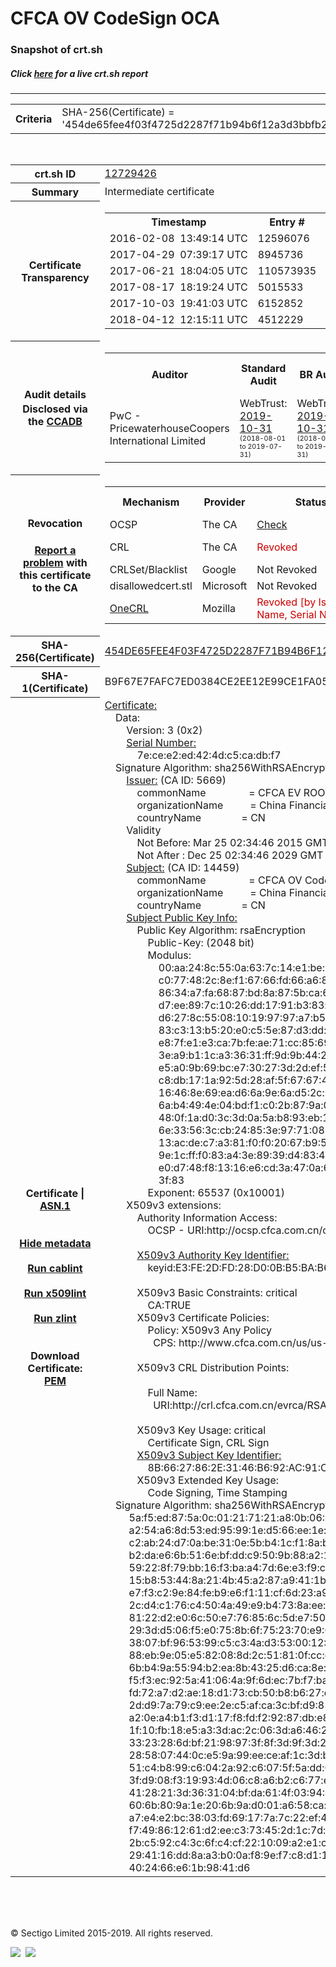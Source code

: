 # CFCA OV CodeSign OCA
### Snapshot of crt.sh
##### Click [here](https://crt.sh/?q=454DE65FEE4F03F4725D2287F71B94B6F12A3D3BBFB25F9E9C4E5625A07E3BCF) for a live crt.sh report

---
<!DOCTYPE HTML PUBLIC "-//W3C//DTD HTML 4.0 Transitional//EN">
<HTML>

<BODY>

<TABLE>
  <TR>
    <TH class="outer">Criteria</TH>
    <TD class="outer">SHA-256(Certificate) = '454de65fee4f03f4725d2287f71b94b6f12a3d3bbfb25f9e9c4e5625a07e3bcf'</TD>
  </TR>
</TABLE>
<BR>
<TABLE>
  <TR>
    <TH class="outer">crt.sh ID</TH>
    <TD class="outer"><A href="?id=12729426">12729426</A></TD>
  </TR>
  <TR>
    <TH class="outer">Summary</TH>
    <TD class="outer">Intermediate certificate</TD>
  </TR>
  <TR>
    <TH class="outer">Certificate<BR>Transparency</TH>
    <TD class="outer">
<TABLE class="options" style="margin-left:0px">
  <TR>
    <TH>Timestamp</TH>
    <TH>Entry #</TH>
    <TH>Log Operator</TH>
    <TH>Log URL</TH>
  </TR>
  <TR>
    <TD>2016-02-08&nbsp; <FONT class="small">13:49:14 UTC</FONT></TD>
    <TD>12596076</TD>
    <TD>Google</TD>
    <TD>https://ct.googleapis.com/pilot</TD>
  </TR>
  <TR>
    <TD>2017-04-29&nbsp; <FONT class="small">07:39:17 UTC</FONT></TD>
    <TD>8945736</TD>
    <TD>Let's Encrypt</TD>
    <TD>https://clicky.ct.letsencrypt.org</TD>
  </TR>
  <TR>
    <TD>2017-06-21&nbsp; <FONT class="small">18:04:05 UTC</FONT></TD>
    <TD>110573935</TD>
    <TD>Google</TD>
    <TD>https://ct.googleapis.com/rocketeer</TD>
  </TR>
  <TR>
    <TD>2017-08-17&nbsp; <FONT class="small">18:19:24 UTC</FONT></TD>
    <TD>5015533</TD>
    <TD>DigiCert</TD>
    <TD>https://ct.ws.symantec.com</TD>
  </TR>
  <TR>
    <TD>2017-10-03&nbsp; <FONT class="small">19:41:03 UTC</FONT></TD>
    <TD>6152852</TD>
    <TD>WoTrus</TD>
    <TD>https://ctlog.wosign.com</TD>
  </TR>
  <TR>
    <TD>2018-04-12&nbsp; <FONT class="small">12:15:11 UTC</FONT></TD>
    <TD>4512229</TD>
    <TD>Sectigo</TD>
    <TD>https://dodo.ct.comodo.com</TD>
  </TR>
</TABLE>
    </TD>
  </TR>
  <TR>
    <TH class="outer">Audit details<BR>
      <DIV class="small" style="padding-top:3px">Disclosed via the
        <A href="//ccadb-public.secure.force.com/mozilla/PublicAllIntermediateCerts" target="_blank">CCADB</A></DIV>
    </TH>
    <TD class="outer">
<TABLE class="options" style="margin-left:0px">
  <TR>
    <TH>Auditor</TH>
    <TH>Standard Audit</TH>
    <TH>BR Audit</TH>
    <TH>EV SSL Audit</TH>
    <TH>Documents</TH>
    <TH>CCADB</TH>
    <TH>Root Owner / Certificate</TH>
  </TR>
  <TR>
    <TD style="vertical-align:middle">PwC - PricewaterhouseCoopers International Limited</TD>
    <TD>WebTrust:
      <A href="https://www.cpacanada.ca/generichandlers/CPACHandler.ashx?attachmentid=236836" target="_blank">2019-10-31</A>
      <BR><FONT style="font-size:8pt">(2018-08-01 to 2019-07-31)</FONT></TD>
    <TD>WebTrust:
      <A href="https://www.cpacanada.ca/generichandlers/CPACHandler.ashx?attachmentid=236837" target="_blank">2019-10-31</A>
      <BR><FONT style="font-size:8pt">(2018-08-01 to 2019-07-31)</FONT></TD>
    <TD>WebTrust:
      <A href="https://www.cpacanada.ca/generichandlers/CPACHandler.ashx?attachmentid=236838" target="_blank">2019-10-31</A>
      <BR><FONT style="font-size:8pt">(2018-08-01 to 2019-07-31)</FONT></TD>
    <TD>
      <A href="https://www.cfca.com.cn/upload/CFCACertificatePolicy20181119.pdf" target="blank">CP</A>
      <A href="https://www.cfca.com.cn/upload/CertificationPracticeStatementOfCFCAGlobal-TrustSystemENG.pdf" target="blank">CPS</A>
    </TD>
    <TD><A href="//ccadb.force.com/001o000000rFr0DAAS" target="_blank">001o000000rFr0DAAS</A></TD>
    <TD><A href="/?id=8559481">China Financial Certification Authority (CFCA)</A></TD>
  </TR>
</TABLE>
    </TD>
  </TR>
  <TR>
    <TH class="outer">Revocation<BR><BR>
      <DIV class="small" style="padding-top:3px"><A href="?id=12729426&opt=problemreporting">Report a problem</A> with<BR>this certificate to the CA</DIV></TH>
    <TD class="outer">
      <TABLE class="options" style="margin-left:0px">
        <TR>
          <TH>Mechanism</TH>
          <TH>Provider</TH>
          <TH>Status</TH>
          <TH>Revocation Date</TH>
          <TH>Last Observed in CRL</TH>
          <TH>Last Checked <SPAN style="color:#CC0000;vertical-align:middle;font-size:70%;font-weight:normal">(Error)</SPAN></TH>
        </TR>
        <TR>
          <TD>OCSP</TD>
          <TD>The CA</TD>
          <TD><A href="?id=12729426&opt=ocsp">Check</A></TD>
          <TD><SPAN style="color:#888888">?</SPAN></TD>
          <TD><SPAN style="color:#888888">n/a</SPAN></TD>
          <TD><SPAN style="color:#888888">?</SPAN></TD>
        </TR>
        <TR>
          <TD>CRL</TD>
          <TD>The CA</TD>
          <TD><SPAN style="color:#CC0000">Revoked</SPAN></TD><TD>2018-10-26&nbsp; <FONT class="small">08:53:02 UTC</FONT></TD><TD>2019-12-04&nbsp; <FONT class="small">16:57:01 UTC</FONT></TD><TD>2019-12-04&nbsp; <FONT class="small">16:57:01 UTC</FONT></TD>
        </TR>
        <TR>
          <TD>CRLSet/Blacklist</TD>
          <TD>Google</TD>
          <TD>Not Revoked</TD>
          <TD><SPAN style="color:#888888">n/a</SPAN></TD>
          <TD><SPAN style="color:#888888">n/a</SPAN></TD>
          <TD><SPAN style="color:#888888">n/a</SPAN></TD>
        </TR>
        <TR>
          <TD>disallowedcert.stl</TD>
          <TD>Microsoft</TD>
          <TD>Not Revoked</TD>
          <TD><SPAN style="color:#888888">n/a</SPAN></TD>
          <TD><SPAN style="color:#888888">n/a</SPAN></TD>
          <TD><SPAN style="color:#888888">n/a</SPAN></TD>
        </TR>
        <TR>
          <TD><A href="/mozilla-onecrl" target="_blank">OneCRL</A></TD>
          <TD>Mozilla</TD>
          <TD><SPAN style="color:#CC0000">Revoked [by Issuer Name, Serial Number]</SPAN></TD><TD>2018-12-07&nbsp; <FONT class="small">09:51:34 UTC</FONT></TD>
          <TD><SPAN style="color:#888888">n/a</SPAN></TD>
          <TD><SPAN style="color:#888888">n/a</SPAN></TD>
        </TR>
      </TABLE>
    </TD>
  </TR>
  <TR>
    <TH class="outer">SHA-256(Certificate)</TH>
    <TD class="outer"><A href="//censys.io/certificates/454de65fee4f03f4725d2287f71b94b6f12a3d3bbfb25f9e9c4e5625a07e3bcf">454DE65FEE4F03F4725D2287F71B94B6F12A3D3BBFB25F9E9C4E5625A07E3BCF</A></TD>
  </TR>
  <TR>
    <TH class="outer">SHA-1(Certificate)</TH>
    <TD class="outer">B9F67E7FAFC7ED0384CE2EE12E99CE1FA05D651D</TD>
  </TR>
  <TR>
    <TH class="outer">Certificate | <A href="?asn1=12729426">ASN.1</A>
      <SPAN class="small"><BR>
      <BR><BR><A href="?id=12729426&opt=nometadata">Hide metadata</A>
      <BR><BR><A href="?id=12729426&opt=cablint">Run cablint</A>
      <BR><BR><A href="?id=12729426&opt=x509lint">Run x509lint</A>
      <BR><BR><A href="?id=12729426&opt=zlint">Run zlint</A>
      <BR><BR><BR>Download Certificate: <A href="?d=12729426">PEM</A>
      </SPAN>
    </TH>
    <TD class="text"><A href="?d=12729426">Certificate:</A><BR>&nbsp;&nbsp;&nbsp;&nbsp;Data:<BR>&nbsp;&nbsp;&nbsp;&nbsp;&nbsp;&nbsp;&nbsp;&nbsp;Version:&nbsp;3&nbsp;(0x2)<BR>&nbsp;&nbsp;&nbsp;&nbsp;&nbsp;&nbsp;&nbsp;&nbsp;<A href="?serial=7ecee2ed424dc5cadbf7">Serial&nbsp;Number:</A><BR>&nbsp;&nbsp;&nbsp;&nbsp;&nbsp;&nbsp;&nbsp;&nbsp;&nbsp;&nbsp;&nbsp;&nbsp;7e:ce:e2:ed:42:4d:c5:ca:db:f7<BR>&nbsp;&nbsp;&nbsp;&nbsp;Signature&nbsp;Algorithm:&nbsp;sha256WithRSAEncryption<BR>&nbsp;&nbsp;&nbsp;&nbsp;&nbsp;&nbsp;&nbsp;&nbsp;<A href="?caid=5669">Issuer:</A> <SPAN class="small">(CA ID: 5669)</SPAN><BR>&nbsp;&nbsp;&nbsp;&nbsp;&nbsp;&nbsp;&nbsp;&nbsp;&nbsp;&nbsp;&nbsp;&nbsp;commonName&nbsp;&nbsp;&nbsp;&nbsp;&nbsp;&nbsp;&nbsp;&nbsp;&nbsp;&nbsp;&nbsp;&nbsp;&nbsp;&nbsp;&nbsp;&nbsp;=&nbsp;CFCA&nbsp;EV&nbsp;ROOT<BR>&nbsp;&nbsp;&nbsp;&nbsp;&nbsp;&nbsp;&nbsp;&nbsp;&nbsp;&nbsp;&nbsp;&nbsp;organizationName&nbsp;&nbsp;&nbsp;&nbsp;&nbsp;&nbsp;&nbsp;&nbsp;&nbsp;&nbsp;=&nbsp;China&nbsp;Financial&nbsp;Certification&nbsp;Authority<BR>&nbsp;&nbsp;&nbsp;&nbsp;&nbsp;&nbsp;&nbsp;&nbsp;&nbsp;&nbsp;&nbsp;&nbsp;countryName&nbsp;&nbsp;&nbsp;&nbsp;&nbsp;&nbsp;&nbsp;&nbsp;&nbsp;&nbsp;&nbsp;&nbsp;&nbsp;&nbsp;&nbsp;=&nbsp;CN<BR>&nbsp;&nbsp;&nbsp;&nbsp;&nbsp;&nbsp;&nbsp;&nbsp;Validity<BR>&nbsp;&nbsp;&nbsp;&nbsp;&nbsp;&nbsp;&nbsp;&nbsp;&nbsp;&nbsp;&nbsp;&nbsp;Not&nbsp;Before:&nbsp;Mar&nbsp;25&nbsp;02:34:46&nbsp;2015&nbsp;GMT<BR>&nbsp;&nbsp;&nbsp;&nbsp;&nbsp;&nbsp;&nbsp;&nbsp;&nbsp;&nbsp;&nbsp;&nbsp;Not&nbsp;After&nbsp;:&nbsp;Dec&nbsp;25&nbsp;02:34:46&nbsp;2029&nbsp;GMT<BR>&nbsp;&nbsp;&nbsp;&nbsp;&nbsp;&nbsp;&nbsp;&nbsp;<A href="?caid=14459">Subject:</A> <SPAN class="small">(CA ID: 14459)</SPAN><BR>&nbsp;&nbsp;&nbsp;&nbsp;&nbsp;&nbsp;&nbsp;&nbsp;&nbsp;&nbsp;&nbsp;&nbsp;commonName&nbsp;&nbsp;&nbsp;&nbsp;&nbsp;&nbsp;&nbsp;&nbsp;&nbsp;&nbsp;&nbsp;&nbsp;&nbsp;&nbsp;&nbsp;&nbsp;=&nbsp;CFCA&nbsp;OV&nbsp;CodeSign&nbsp;OCA<BR>&nbsp;&nbsp;&nbsp;&nbsp;&nbsp;&nbsp;&nbsp;&nbsp;&nbsp;&nbsp;&nbsp;&nbsp;organizationName&nbsp;&nbsp;&nbsp;&nbsp;&nbsp;&nbsp;&nbsp;&nbsp;&nbsp;&nbsp;=&nbsp;China&nbsp;Financial&nbsp;Certification&nbsp;Authority<BR>&nbsp;&nbsp;&nbsp;&nbsp;&nbsp;&nbsp;&nbsp;&nbsp;&nbsp;&nbsp;&nbsp;&nbsp;countryName&nbsp;&nbsp;&nbsp;&nbsp;&nbsp;&nbsp;&nbsp;&nbsp;&nbsp;&nbsp;&nbsp;&nbsp;&nbsp;&nbsp;&nbsp;=&nbsp;CN<BR>&nbsp;&nbsp;&nbsp;&nbsp;&nbsp;&nbsp;&nbsp;&nbsp;<A href="?spkisha256=87052ac85faefa8353d626e09f441c8dee9e5e1498e4c6a2d7eacb3553da0ce7">Subject&nbsp;Public&nbsp;Key&nbsp;Info:</A><BR>&nbsp;&nbsp;&nbsp;&nbsp;&nbsp;&nbsp;&nbsp;&nbsp;&nbsp;&nbsp;&nbsp;&nbsp;Public&nbsp;Key&nbsp;Algorithm:&nbsp;rsaEncryption<BR>&nbsp;&nbsp;&nbsp;&nbsp;&nbsp;&nbsp;&nbsp;&nbsp;&nbsp;&nbsp;&nbsp;&nbsp;&nbsp;&nbsp;&nbsp;&nbsp;Public-Key:&nbsp;(2048&nbsp;bit)<BR>&nbsp;&nbsp;&nbsp;&nbsp;&nbsp;&nbsp;&nbsp;&nbsp;&nbsp;&nbsp;&nbsp;&nbsp;&nbsp;&nbsp;&nbsp;&nbsp;Modulus:<BR>&nbsp;&nbsp;&nbsp;&nbsp;&nbsp;&nbsp;&nbsp;&nbsp;&nbsp;&nbsp;&nbsp;&nbsp;&nbsp;&nbsp;&nbsp;&nbsp;&nbsp;&nbsp;&nbsp;&nbsp;00:aa:24:8c:55:0a:63:7c:14:e1:be:42:2e:17:75:<BR>&nbsp;&nbsp;&nbsp;&nbsp;&nbsp;&nbsp;&nbsp;&nbsp;&nbsp;&nbsp;&nbsp;&nbsp;&nbsp;&nbsp;&nbsp;&nbsp;&nbsp;&nbsp;&nbsp;&nbsp;c0:77:48:2c:8e:f1:67:66:fd:66:a6:8d:2f:47:a7:<BR>&nbsp;&nbsp;&nbsp;&nbsp;&nbsp;&nbsp;&nbsp;&nbsp;&nbsp;&nbsp;&nbsp;&nbsp;&nbsp;&nbsp;&nbsp;&nbsp;&nbsp;&nbsp;&nbsp;&nbsp;86:34:a7:fa:68:87:bd:8a:87:5b:ca:6a:25:b9:87:<BR>&nbsp;&nbsp;&nbsp;&nbsp;&nbsp;&nbsp;&nbsp;&nbsp;&nbsp;&nbsp;&nbsp;&nbsp;&nbsp;&nbsp;&nbsp;&nbsp;&nbsp;&nbsp;&nbsp;&nbsp;d7:ee:89:7c:10:26:dd:17:91:b3:83:ec:19:16:de:<BR>&nbsp;&nbsp;&nbsp;&nbsp;&nbsp;&nbsp;&nbsp;&nbsp;&nbsp;&nbsp;&nbsp;&nbsp;&nbsp;&nbsp;&nbsp;&nbsp;&nbsp;&nbsp;&nbsp;&nbsp;d6:27:8c:55:08:10:19:97:97:a7:b5:eb:16:15:29:<BR>&nbsp;&nbsp;&nbsp;&nbsp;&nbsp;&nbsp;&nbsp;&nbsp;&nbsp;&nbsp;&nbsp;&nbsp;&nbsp;&nbsp;&nbsp;&nbsp;&nbsp;&nbsp;&nbsp;&nbsp;83:c3:13:b5:20:e0:c5:5e:87:d3:dd:9c:c8:3b:38:<BR>&nbsp;&nbsp;&nbsp;&nbsp;&nbsp;&nbsp;&nbsp;&nbsp;&nbsp;&nbsp;&nbsp;&nbsp;&nbsp;&nbsp;&nbsp;&nbsp;&nbsp;&nbsp;&nbsp;&nbsp;e8:7f:e1:e3:ca:7b:fe:ae:71:cc:85:69:cb:4f:8e:<BR>&nbsp;&nbsp;&nbsp;&nbsp;&nbsp;&nbsp;&nbsp;&nbsp;&nbsp;&nbsp;&nbsp;&nbsp;&nbsp;&nbsp;&nbsp;&nbsp;&nbsp;&nbsp;&nbsp;&nbsp;3e:a9:b1:1c:a3:36:31:ff:9d:9b:44:2f:80:25:3a:<BR>&nbsp;&nbsp;&nbsp;&nbsp;&nbsp;&nbsp;&nbsp;&nbsp;&nbsp;&nbsp;&nbsp;&nbsp;&nbsp;&nbsp;&nbsp;&nbsp;&nbsp;&nbsp;&nbsp;&nbsp;e5:a0:9b:69:bc:e7:30:27:3d:2d:ef:59:92:6f:f7:<BR>&nbsp;&nbsp;&nbsp;&nbsp;&nbsp;&nbsp;&nbsp;&nbsp;&nbsp;&nbsp;&nbsp;&nbsp;&nbsp;&nbsp;&nbsp;&nbsp;&nbsp;&nbsp;&nbsp;&nbsp;c8:db:17:1a:92:5d:28:af:5f:67:67:41:fe:d4:d3:<BR>&nbsp;&nbsp;&nbsp;&nbsp;&nbsp;&nbsp;&nbsp;&nbsp;&nbsp;&nbsp;&nbsp;&nbsp;&nbsp;&nbsp;&nbsp;&nbsp;&nbsp;&nbsp;&nbsp;&nbsp;16:46:8e:69:ea:d6:6a:9e:6a:d5:2c:0e:f0:5e:d8:<BR>&nbsp;&nbsp;&nbsp;&nbsp;&nbsp;&nbsp;&nbsp;&nbsp;&nbsp;&nbsp;&nbsp;&nbsp;&nbsp;&nbsp;&nbsp;&nbsp;&nbsp;&nbsp;&nbsp;&nbsp;6a:b4:49:4e:04:bd:f1:c0:2b:87:9a:0b:0b:e5:22:<BR>&nbsp;&nbsp;&nbsp;&nbsp;&nbsp;&nbsp;&nbsp;&nbsp;&nbsp;&nbsp;&nbsp;&nbsp;&nbsp;&nbsp;&nbsp;&nbsp;&nbsp;&nbsp;&nbsp;&nbsp;48:0f:1a:d0:3c:3d:0a:5a:b8:93:eb:17:d7:f0:71:<BR>&nbsp;&nbsp;&nbsp;&nbsp;&nbsp;&nbsp;&nbsp;&nbsp;&nbsp;&nbsp;&nbsp;&nbsp;&nbsp;&nbsp;&nbsp;&nbsp;&nbsp;&nbsp;&nbsp;&nbsp;6e:33:56:3c:cb:24:85:3e:97:71:08:59:7b:0c:bb:<BR>&nbsp;&nbsp;&nbsp;&nbsp;&nbsp;&nbsp;&nbsp;&nbsp;&nbsp;&nbsp;&nbsp;&nbsp;&nbsp;&nbsp;&nbsp;&nbsp;&nbsp;&nbsp;&nbsp;&nbsp;13:ac:de:c7:a3:81:f0:f0:20:67:b9:58:08:db:3d:<BR>&nbsp;&nbsp;&nbsp;&nbsp;&nbsp;&nbsp;&nbsp;&nbsp;&nbsp;&nbsp;&nbsp;&nbsp;&nbsp;&nbsp;&nbsp;&nbsp;&nbsp;&nbsp;&nbsp;&nbsp;9e:1c:ff:f0:83:a4:3e:89:39:d4:83:44:43:59:57:<BR>&nbsp;&nbsp;&nbsp;&nbsp;&nbsp;&nbsp;&nbsp;&nbsp;&nbsp;&nbsp;&nbsp;&nbsp;&nbsp;&nbsp;&nbsp;&nbsp;&nbsp;&nbsp;&nbsp;&nbsp;e0:d7:48:f8:13:16:e6:cd:3a:47:0a:6d:bb:fa:42:<BR>&nbsp;&nbsp;&nbsp;&nbsp;&nbsp;&nbsp;&nbsp;&nbsp;&nbsp;&nbsp;&nbsp;&nbsp;&nbsp;&nbsp;&nbsp;&nbsp;&nbsp;&nbsp;&nbsp;&nbsp;3f:83<BR>&nbsp;&nbsp;&nbsp;&nbsp;&nbsp;&nbsp;&nbsp;&nbsp;&nbsp;&nbsp;&nbsp;&nbsp;&nbsp;&nbsp;&nbsp;&nbsp;Exponent:&nbsp;65537&nbsp;(0x10001)<BR>&nbsp;&nbsp;&nbsp;&nbsp;&nbsp;&nbsp;&nbsp;&nbsp;X509v3&nbsp;extensions:<BR>&nbsp;&nbsp;&nbsp;&nbsp;&nbsp;&nbsp;&nbsp;&nbsp;&nbsp;&nbsp;&nbsp;&nbsp;Authority&nbsp;Information&nbsp;Access:&nbsp;<BR>&nbsp;&nbsp;&nbsp;&nbsp;&nbsp;&nbsp;&nbsp;&nbsp;&nbsp;&nbsp;&nbsp;&nbsp;&nbsp;&nbsp;&nbsp;&nbsp;OCSP&nbsp;-&nbsp;URI:http://ocsp.cfca.com.cn/ocsp<BR><BR>&nbsp;&nbsp;&nbsp;&nbsp;&nbsp;&nbsp;&nbsp;&nbsp;&nbsp;&nbsp;&nbsp;&nbsp;<A href="?ski=e3fe2dfd28d00bb5bab6a2c4bf06aa058c93fb2f">X509v3&nbsp;Authority&nbsp;Key&nbsp;Identifier:</A><BR>&nbsp;&nbsp;&nbsp;&nbsp;&nbsp;&nbsp;&nbsp;&nbsp;&nbsp;&nbsp;&nbsp;&nbsp;&nbsp;&nbsp;&nbsp;&nbsp;keyid:E3:FE:2D:FD:28:D0:0B:B5:BA:B6:A2:C4:BF:06:AA:05:8C:93:FB:2F<BR><BR>&nbsp;&nbsp;&nbsp;&nbsp;&nbsp;&nbsp;&nbsp;&nbsp;&nbsp;&nbsp;&nbsp;&nbsp;X509v3&nbsp;Basic&nbsp;Constraints:&nbsp;critical<BR>&nbsp;&nbsp;&nbsp;&nbsp;&nbsp;&nbsp;&nbsp;&nbsp;&nbsp;&nbsp;&nbsp;&nbsp;&nbsp;&nbsp;&nbsp;&nbsp;CA:TRUE<BR>&nbsp;&nbsp;&nbsp;&nbsp;&nbsp;&nbsp;&nbsp;&nbsp;&nbsp;&nbsp;&nbsp;&nbsp;X509v3&nbsp;Certificate&nbsp;Policies:&nbsp;<BR>&nbsp;&nbsp;&nbsp;&nbsp;&nbsp;&nbsp;&nbsp;&nbsp;&nbsp;&nbsp;&nbsp;&nbsp;&nbsp;&nbsp;&nbsp;&nbsp;Policy:&nbsp;X509v3&nbsp;Any&nbsp;Policy<BR>&nbsp;&nbsp;&nbsp;&nbsp;&nbsp;&nbsp;&nbsp;&nbsp;&nbsp;&nbsp;&nbsp;&nbsp;&nbsp;&nbsp;&nbsp;&nbsp;&nbsp;&nbsp;CPS:&nbsp;http://www.cfca.com.cn/us/us-12.htm<BR><BR>&nbsp;&nbsp;&nbsp;&nbsp;&nbsp;&nbsp;&nbsp;&nbsp;&nbsp;&nbsp;&nbsp;&nbsp;X509v3&nbsp;CRL&nbsp;Distribution&nbsp;Points:&nbsp;<BR><BR>&nbsp;&nbsp;&nbsp;&nbsp;&nbsp;&nbsp;&nbsp;&nbsp;&nbsp;&nbsp;&nbsp;&nbsp;&nbsp;&nbsp;&nbsp;&nbsp;Full&nbsp;Name:<BR>&nbsp;&nbsp;&nbsp;&nbsp;&nbsp;&nbsp;&nbsp;&nbsp;&nbsp;&nbsp;&nbsp;&nbsp;&nbsp;&nbsp;&nbsp;&nbsp;&nbsp;&nbsp;URI:http://crl.cfca.com.cn/evrca/RSA/crl1.crl<BR><BR>&nbsp;&nbsp;&nbsp;&nbsp;&nbsp;&nbsp;&nbsp;&nbsp;&nbsp;&nbsp;&nbsp;&nbsp;X509v3&nbsp;Key&nbsp;Usage:&nbsp;critical<BR>&nbsp;&nbsp;&nbsp;&nbsp;&nbsp;&nbsp;&nbsp;&nbsp;&nbsp;&nbsp;&nbsp;&nbsp;&nbsp;&nbsp;&nbsp;&nbsp;Certificate&nbsp;Sign,&nbsp;CRL&nbsp;Sign<BR>&nbsp;&nbsp;&nbsp;&nbsp;&nbsp;&nbsp;&nbsp;&nbsp;&nbsp;&nbsp;&nbsp;&nbsp;<A href="?ski=8b6627862e3146b692ac91c66690281dbce7db0c">X509v3&nbsp;Subject&nbsp;Key&nbsp;Identifier:</A><BR>&nbsp;&nbsp;&nbsp;&nbsp;&nbsp;&nbsp;&nbsp;&nbsp;&nbsp;&nbsp;&nbsp;&nbsp;&nbsp;&nbsp;&nbsp;&nbsp;8B:66:27:86:2E:31:46:B6:92:AC:91:C6:66:90:28:1D:BC:E7:DB:0C<BR>&nbsp;&nbsp;&nbsp;&nbsp;&nbsp;&nbsp;&nbsp;&nbsp;&nbsp;&nbsp;&nbsp;&nbsp;X509v3&nbsp;Extended&nbsp;Key&nbsp;Usage:&nbsp;<BR>&nbsp;&nbsp;&nbsp;&nbsp;&nbsp;&nbsp;&nbsp;&nbsp;&nbsp;&nbsp;&nbsp;&nbsp;&nbsp;&nbsp;&nbsp;&nbsp;Code&nbsp;Signing,&nbsp;Time&nbsp;Stamping<BR>&nbsp;&nbsp;&nbsp;&nbsp;Signature&nbsp;Algorithm:&nbsp;sha256WithRSAEncryption<BR>&nbsp;&nbsp;&nbsp;&nbsp;&nbsp;&nbsp;&nbsp;&nbsp;&nbsp;5a:f5:ed:87:5a:0c:01:21:71:21:a8:0b:06:25:a8:19:4a:58:<BR>&nbsp;&nbsp;&nbsp;&nbsp;&nbsp;&nbsp;&nbsp;&nbsp;&nbsp;a2:54:a6:8d:53:ed:95:99:1e:d5:66:ee:1e:94:1a:6d:9a:54:<BR>&nbsp;&nbsp;&nbsp;&nbsp;&nbsp;&nbsp;&nbsp;&nbsp;&nbsp;c2:ab:24:d7:0a:be:31:0e:5b:b4:1c:f1:8a:b4:1d:28:4b:af:<BR>&nbsp;&nbsp;&nbsp;&nbsp;&nbsp;&nbsp;&nbsp;&nbsp;&nbsp;b2:da:e6:6b:51:6e:bf:dd:c9:50:9b:88:a2:15:91:4d:75:54:<BR>&nbsp;&nbsp;&nbsp;&nbsp;&nbsp;&nbsp;&nbsp;&nbsp;&nbsp;59:22:8f:79:bb:16:f3:ba:a4:7d:6e:e3:f9:ce:41:cd:4c:86:<BR>&nbsp;&nbsp;&nbsp;&nbsp;&nbsp;&nbsp;&nbsp;&nbsp;&nbsp;15:b8:53:44:8a:21:4b:45:a2:87:a9:41:1b:59:fc:69:93:65:<BR>&nbsp;&nbsp;&nbsp;&nbsp;&nbsp;&nbsp;&nbsp;&nbsp;&nbsp;e7:f3:c2:9e:84:fe:b9:e6:f1:11:cf:6d:23:a9:c7:5e:45:12:<BR>&nbsp;&nbsp;&nbsp;&nbsp;&nbsp;&nbsp;&nbsp;&nbsp;&nbsp;2c:d4:c1:76:c4:50:4a:49:e9:b4:73:8a:ee:ed:f6:55:6d:79:<BR>&nbsp;&nbsp;&nbsp;&nbsp;&nbsp;&nbsp;&nbsp;&nbsp;&nbsp;81:22:d2:e0:6c:50:e7:76:85:6c:5d:e7:50:25:df:e7:31:0c:<BR>&nbsp;&nbsp;&nbsp;&nbsp;&nbsp;&nbsp;&nbsp;&nbsp;&nbsp;29:3d:d5:06:f5:e0:75:8b:6f:75:23:70:e9:01:39:b4:6b:b3:<BR>&nbsp;&nbsp;&nbsp;&nbsp;&nbsp;&nbsp;&nbsp;&nbsp;&nbsp;38:07:bf:96:53:99:c5:c3:4a:d3:53:00:12:0b:e0:91:99:2b:<BR>&nbsp;&nbsp;&nbsp;&nbsp;&nbsp;&nbsp;&nbsp;&nbsp;&nbsp;88:eb:9e:05:e5:82:08:8d:2c:51:81:0f:cc:de:c6:82:80:b8:<BR>&nbsp;&nbsp;&nbsp;&nbsp;&nbsp;&nbsp;&nbsp;&nbsp;&nbsp;6b:b4:9a:55:94:b2:ea:8b:43:25:d6:ca:8e:17:56:8f:2c:e9:<BR>&nbsp;&nbsp;&nbsp;&nbsp;&nbsp;&nbsp;&nbsp;&nbsp;&nbsp;f5:f3:ec:92:5a:41:06:4a:9f:6d:ec:7b:f7:ba:67:60:08:6d:<BR>&nbsp;&nbsp;&nbsp;&nbsp;&nbsp;&nbsp;&nbsp;&nbsp;&nbsp;fd:72:a7:d2:ae:18:d1:73:cb:50:b8:b6:27:d7:98:39:96:d4:<BR>&nbsp;&nbsp;&nbsp;&nbsp;&nbsp;&nbsp;&nbsp;&nbsp;&nbsp;2d:d9:7a:79:c9:ee:2e:c5:af:ca:3c:bf:d9:85:4f:7d:69:e9:<BR>&nbsp;&nbsp;&nbsp;&nbsp;&nbsp;&nbsp;&nbsp;&nbsp;&nbsp;a2:0e:a4:b1:f3:d1:17:f8:fd:f2:92:87:db:e8:3a:3b:30:06:<BR>&nbsp;&nbsp;&nbsp;&nbsp;&nbsp;&nbsp;&nbsp;&nbsp;&nbsp;1f:10:fb:18:e5:a3:3d:ac:2c:06:3d:a6:46:28:8d:04:f0:6d:<BR>&nbsp;&nbsp;&nbsp;&nbsp;&nbsp;&nbsp;&nbsp;&nbsp;&nbsp;33:23:28:6d:bf:21:98:97:3f:8f:3d:9f:3d:27:5c:4b:fc:06:<BR>&nbsp;&nbsp;&nbsp;&nbsp;&nbsp;&nbsp;&nbsp;&nbsp;&nbsp;28:58:07:44:0c:e5:9a:99:ee:ce:af:1c:3d:b9:39:a9:4a:f4:<BR>&nbsp;&nbsp;&nbsp;&nbsp;&nbsp;&nbsp;&nbsp;&nbsp;&nbsp;51:c4:b8:99:c6:04:2a:92:c6:07:5f:5a:dd:0d:3b:f8:62:b3:<BR>&nbsp;&nbsp;&nbsp;&nbsp;&nbsp;&nbsp;&nbsp;&nbsp;&nbsp;3f:d9:08:f3:19:93:4d:06:c8:a6:b2:c6:77:e6:6a:9e:6b:69:<BR>&nbsp;&nbsp;&nbsp;&nbsp;&nbsp;&nbsp;&nbsp;&nbsp;&nbsp;41:28:21:3d:36:31:04:bf:da:61:4f:03:94:43:36:f9:39:7d:<BR>&nbsp;&nbsp;&nbsp;&nbsp;&nbsp;&nbsp;&nbsp;&nbsp;&nbsp;60:6b:80:9a:1e:20:6b:9a:d0:01:a6:58:ca:3c:80:df:f1:49:<BR>&nbsp;&nbsp;&nbsp;&nbsp;&nbsp;&nbsp;&nbsp;&nbsp;&nbsp;a7:e4:e2:bc:38:03:fd:69:17:7a:7c:22:ef:48:9c:ba:25:57:<BR>&nbsp;&nbsp;&nbsp;&nbsp;&nbsp;&nbsp;&nbsp;&nbsp;&nbsp;f7:49:86:12:61:d2:ee:c3:73:45:2d:1c:7d:6f:0e:52:09:a5:<BR>&nbsp;&nbsp;&nbsp;&nbsp;&nbsp;&nbsp;&nbsp;&nbsp;&nbsp;2b:c5:92:c4:3c:6f:c4:cf:22:10:09:a2:e1:c6:ef:4b:e2:a1:<BR>&nbsp;&nbsp;&nbsp;&nbsp;&nbsp;&nbsp;&nbsp;&nbsp;&nbsp;29:41:16:dd:8a:a3:b0:0a:f8:9e:f7:c8:d1:1e:48:ee:f4:27:<BR>&nbsp;&nbsp;&nbsp;&nbsp;&nbsp;&nbsp;&nbsp;&nbsp;&nbsp;40:24:66:e6:1b:98:41:d6<BR>    </TD>
  </TR>
</TABLE>

  <BR><BR><BR>

  <P class="copyright">&copy; Sectigo Limited 2015-2019. All rights reserved.</P>
  <DIV>
    <A href="https://sectigo.com/"><IMG src="/sectigo_s.png"></A>
    &nbsp;<A href="https://github.com/crtsh"><IMG src="/GitHub-Mark-32px.png"></A>
  </DIV>
</BODY>
</HTML>
